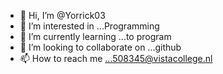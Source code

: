 - 👋 Hi, I’m @Yorrick03
- 👀 I’m interested in ...Programming
- 🌱 I’m currently learning ...to program
- 💞️ I’m looking to collaborate on ...github
- 📫 How to reach me ...508345@vistacollege.nl

<!---
Yorrick03/Yorrick03 is a ✨ special ✨ repository because its `README.md` (this file) appears on your GitHub profile.
You can click the Preview link to take a look at your changes.
--->

